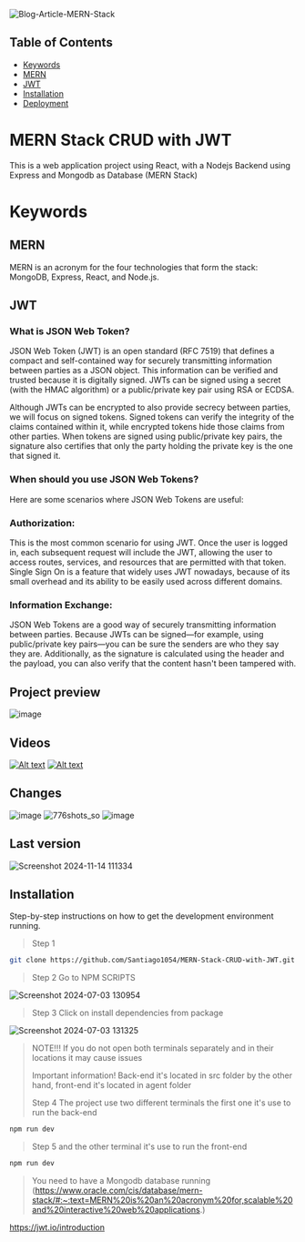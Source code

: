 ![Blog-Article-MERN-Stack](https://github.com/Santiago1054/MERN-Stack-CRUD-with-JWT/assets/170820106/4d5d033c-85b8-4f2f-8aae-05e1e1488394)

## Table of Contents


- [Keywords](#keywords)
- [MERN](#mern)
- [JWT](#jwt)
- [Installation](#installation)
- [Deployment](#deployment)
# MERN Stack CRUD with JWT


This is a web application project using React, with a Nodejs Backend using Express and Mongodb as Database (MERN Stack) 
# Keywords

## MERN

MERN is an acronym for the four technologies that form the stack: MongoDB, Express, React, and Node.js. 

## JWT

### What is JSON Web Token?

JSON Web Token (JWT) is an open standard (RFC 7519) that defines a compact and self-contained way for securely transmitting information between parties as a JSON object. This information can be verified and trusted because it is digitally signed. JWTs can be signed using a secret (with the HMAC algorithm) or a public/private key pair using RSA or ECDSA.

Although JWTs can be encrypted to also provide secrecy between parties, we will focus on signed tokens. Signed tokens can verify the integrity of the claims contained within it, while encrypted tokens hide those claims from other parties. When tokens are signed using public/private key pairs, the signature also certifies that only the party holding the private key is the one that signed it.

### When should you use JSON Web Tokens?
Here are some scenarios where JSON Web Tokens are useful:

### Authorization:
This is the most common scenario for using JWT. Once the user is logged in, each subsequent request will include the JWT, allowing the user to access routes, services, and resources that are permitted with that token. Single Sign On is a feature that widely uses JWT nowadays, because of its small overhead and its ability to be easily used across different domains.

### Information Exchange: 
JSON Web Tokens are a good way of securely transmitting information between parties. Because JWTs can be signed—for example, using public/private key pairs—you can be sure the senders are who they say they are. Additionally, as the signature is calculated using the header and the payload, you can also verify that the content hasn't been tampered with.

## Project preview

![image](https://github.com/user-attachments/assets/77efaaa4-6592-4e2e-ae20-f45a211a560e)

## Videos
[![Alt text](https://img.youtube.com/vi/9Op2t5Fws1E/0.jpg)](https://www.youtube.com/watch?v=9Op2t5Fws1E)
[![Alt text](https://img.youtube.com/vi/t5YSqCU819g/0.jpg)](https://www.youtube.com/watch?v=t5YSqCU819g)
## Changes

![image](https://github.com/user-attachments/assets/39dc65ad-d2e9-4d3c-91d9-09552bf71b8a)
![776shots_so](https://github.com/Santiago1054/MERN-Stack-CRUD-with-JWT/assets/170820106/002654a4-9703-41a9-bdec-3393ccf8556d)
![image](https://github.com/user-attachments/assets/a6e18ea6-fcd3-4260-8ab4-4e4ee26e512e)

## Last version

![Screenshot 2024-11-14 111334](https://github.com/user-attachments/assets/8cf481e2-b038-47b1-9c39-e17d0e74db11)



## Installation

Step-by-step instructions on how to get the development environment running.
> Step 1
```sh
git clone https://github.com/Santiago1054/MERN-Stack-CRUD-with-JWT.git
```
> Step 2 Go to  NPM SCRIPTS
> 
![Screenshot 2024-07-03 130954](https://github.com/Santiago1054/MERN-Stack-CRUD-with-JWT/assets/170820106/053d246a-018b-47ed-9195-16520b02f5e8)
> Step 3 Click on install dependencies from package
> 
![Screenshot 2024-07-03 131325](https://github.com/Santiago1054/MERN-Stack-CRUD-with-JWT/assets/170820106/168f2afd-3ac7-4563-aa7c-66e2fd886dae)
> NOTE!!! If you do not open both terminals separately and in their locations it may cause issues
> 
> Important information! Back-end it's located in src folder by the other hand, front-end it's located in agent folder
> 
>Step 4 The project use two different terminals the first one it's use to run the back-end
```sh
npm run dev
```
>Step 5 and the other terminal it's use to run the front-end
```sh
npm run dev
```

> You need to have a Mongodb database running
(https://www.oracle.com/cis/database/mern-stack/#:~:text=MERN%20is%20an%20acronym%20for,scalable%20and%20interactive%20web%20applications.)

https://jwt.io/introduction
